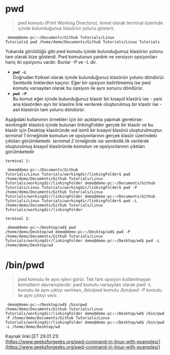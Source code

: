 # pwd

> pwd komutu (Print Working Directory), temel olarak terminal üzerinde içinde bulunduğunuz klasörün yolunu gösterir.

<code><pre>
demo@demo-pc:~/Documents/Github Tutorials/Linux Tutorials$ pwd
/home/demo/Documents/Github Tutorials/Linux Tutorials
</code></pre>

Yukarıda görüldüğü gibi pwd komutu içinde bulunduğumuz klasörün yolunu tam olarak bize gösterdi. Pwd komutunun yardım ve versiyon opsiyonları hariç iki opsiyonu vardır. Bunlar -P ve -L dir.

- <code>__*pwd -L*__</code> <br/>
Doğrudan fiziksel olarak içinde bulunduğunuz klasörün yolunu döndürür. Sembolik linklerden kaçınır. Eğer bir opsiyon belirtilmemiş ise pwd komutu varsayılan olarak bu opsiyon ile aynı sonucu döndürür.
- <code>__*pwd -P*__</code><br/>
Bu komut eğer içinde bulunduğunuz klasör bir kısayol klasörü ise - yani ana klasörden ayrı bir klasöre link verilerek oluşturulmuş bir klasör ise - asıl klasörün tam yolunu döndürür.

Aşağıdaki kullanımın örnekleri için bir açıklama yapmak gerekirse: workingdir klasörü içinde bulunan linkingFolder gerçek bir klasör ve bu klasör için Desktop klasöründe wd isimli bir kısayol klasörü oluşturulmuştur. *terminal 1* örneğinde komutun ve opsiyonlarının gerçek klasör üzerindeki çıktıları görülmketedir. *terminal 2* örneğinde ise sembolik lik verilerek oluşturulmuş kısayol klasöründe komutun ve opsiyonlarının çıktıları görülmketedir 

<code>terminal 1:<br/><pre>
demo@demo-pc:~/Documents/Github Tutorials/Linux Tutorials/workingdir/linkingFolder$ pwd
/home/demo/Documents/Github Tutorials/Linux Tutorials/workingdir/linkingFolder
demo@demo-pc:~/Documents/Github Tutorials/Linux Tutorials/workingdir/linkingFolder$ pwd -P
/home/demo/Documents/Github Tutorials/Linux Tutorials/workingdir/linkingFolder
demo@demo-pc:~/Documents/Github Tutorials/Linux Tutorials/workingdir/linkingFolder$ pwd -L
/home/demo/Documents/Github Tutorials/Linux Tutorials/workingdir/linkingFolder
</code></pre>

<code>terminal 2:<br/><pre>
demo@demo-pc:~/Desktop/wd$ pwd
/home/demo/Desktop/wd
demo@demo-pc:~/Desktop/wd$ pwd -P
/home/demo/Documents/Github Tutorials/Linux Tutorials/workingdir/linkingFolder
demo@demo-pc:~/Desktop/wd$ pwd -L
/home/demo/Desktop/wd
</code></pre>

# /bin/pwd

> *pwd* komutu ile aynı işlevi görür. Tek fark opsiyon kullanılmayan komutların davranışlarıdır. *pwd* komutu varsayılan olarak *pwd -L* komutu ile aynı çıktıyı verirken, */bin/pwd* komutu */bin/pwd -P* komutu ile aynı çıktıyı verir.

<code><pre>
demo@demo-pc:~/Desktop/wd$ /bin/pwd
/home/demo/Documents/Github Tutorials/Linux Tutorials/workingdir/linkingFolder
demo@demo-pc:~/Desktop/wd$ /bin/pwd -P
/home/demo/Documents/Github Tutorials/Linux Tutorials/workingdir/linkingFolder
demo@demo-pc:~/Desktop/wd$ /bin/pwd -L
/home/demo/Desktop/wd
</code></pre>

Kaynak linki:[ET 29.01.21]<br/>
[https://www.geeksforgeeks.org/pwd-command-in-linux-with-examples/](https://www.geeksforgeeks.org/pwd-command-in-linux-with-examples/)